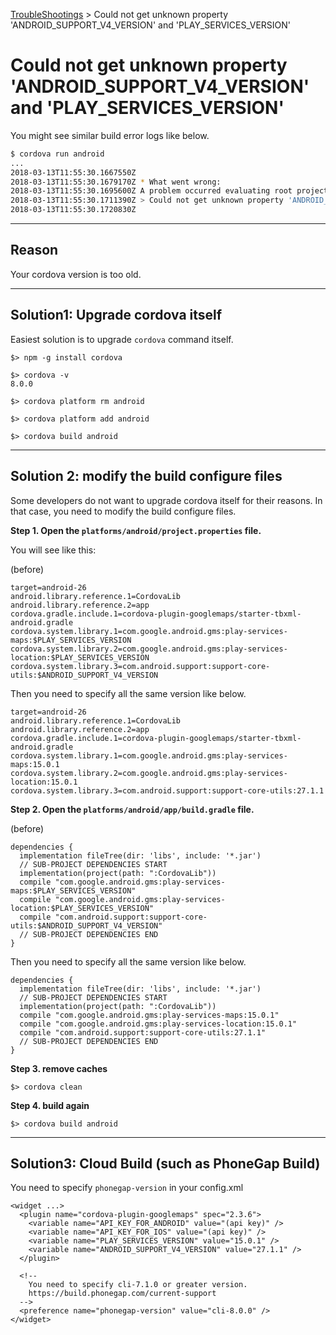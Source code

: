 [TroubleShootings](../README.md) > Could not get unknown property 'ANDROID_SUPPORT_V4_VERSION' and 'PLAY_SERVICES_VERSION'

# Could not get unknown property 'ANDROID_SUPPORT_V4_VERSION' and 'PLAY_SERVICES_VERSION'

You might see similar build error logs like below.

``` bash
$ cordova run android
...
2018-03-13T11:55:30.1667550Z
2018-03-13T11:55:30.1679170Z * What went wrong:
2018-03-13T11:55:30.1695600Z A problem occurred evaluating root project 'android'.
2018-03-13T11:55:30.1711390Z > Could not get unknown property 'ANDROID_SUPPORT_V4_VERSION' for object of type org.gradle.api.internal.artifacts.dsl.dependencies.DefaultDependencyHandler.
2018-03-13T11:55:30.1720830Z
```

------------------------------------------------------------------------

## Reason

Your cordova version is too old.

------------------------------------------------------------------------

## Solution1: Upgrade cordova itself

Easiest solution is to upgrade `cordova` command itself.

```
$> npm -g install cordova

$> cordova -v
8.0.0

$> cordova platform rm android

$> cordova platform add android

$> cordova build android
```

------------------------------------------------------------------------


## Solution 2: modify the build configure files

Some developers do not want to upgrade cordova itself for their reasons.
In that case, you need to modify the build configure files.


**Step 1. Open the `platforms/android/project.properties` file.**

You will see like this:

(before)
```
target=android-26
android.library.reference.1=CordovaLib
android.library.reference.2=app
cordova.gradle.include.1=cordova-plugin-googlemaps/starter-tbxml-android.gradle
cordova.system.library.1=com.google.android.gms:play-services-maps:$PLAY_SERVICES_VERSION
cordova.system.library.2=com.google.android.gms:play-services-location:$PLAY_SERVICES_VERSION
cordova.system.library.3=com.android.support:support-core-utils:$ANDROID_SUPPORT_V4_VERSION
```

Then you need to specify all the same version like below.

```
target=android-26
android.library.reference.1=CordovaLib
android.library.reference.2=app
cordova.gradle.include.1=cordova-plugin-googlemaps/starter-tbxml-android.gradle
cordova.system.library.1=com.google.android.gms:play-services-maps:15.0.1
cordova.system.library.2=com.google.android.gms:play-services-location:15.0.1
cordova.system.library.3=com.android.support:support-core-utils:27.1.1
```

**Step 2. Open the `platforms/android/app/build.gradle` file.**


(before)
```
dependencies {
  implementation fileTree(dir: 'libs', include: '*.jar')
  // SUB-PROJECT DEPENDENCIES START
  implementation(project(path: ":CordovaLib"))
  compile "com.google.android.gms:play-services-maps:$PLAY_SERVICES_VERSION"
  compile "com.google.android.gms:play-services-location:$PLAY_SERVICES_VERSION"
  compile "com.android.support:support-core-utils:$ANDROID_SUPPORT_V4_VERSION"
  // SUB-PROJECT DEPENDENCIES END
}
```

Then you need to specify all the same version like below.

```
dependencies {
  implementation fileTree(dir: 'libs', include: '*.jar')
  // SUB-PROJECT DEPENDENCIES START
  implementation(project(path: ":CordovaLib"))
  compile "com.google.android.gms:play-services-maps:15.0.1"
  compile "com.google.android.gms:play-services-location:15.0.1"
  compile "com.android.support:support-core-utils:27.1.1"
  // SUB-PROJECT DEPENDENCIES END
}
```


**Step 3. remove caches**

```
$> cordova clean
```


**Step 4. build again**

```
$> cordova build android
```


------------------------------------------------------------------------

## Solution3: Cloud Build (such as PhoneGap Build)

You need to specify `phonegap-version` in your config.xml

```
<widget ...>
  <plugin name="cordova-plugin-googlemaps" spec="2.3.6">
    <variable name="API_KEY_FOR_ANDROID" value="(api key)" />
    <variable name="API_KEY_FOR_IOS" value="(api key)" />
    <variable name="PLAY_SERVICES_VERSION" value="15.0.1" />
    <variable name="ANDROID_SUPPORT_V4_VERSION" value="27.1.1" />
  </plugin>

  <!--
    You need to specify cli-7.1.0 or greater version.
    https://build.phonegap.com/current-support
  -->
  <preference name="phonegap-version" value="cli-8.0.0" />
</widget>
```

